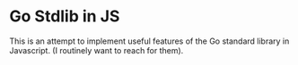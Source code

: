 # Go Stdlib in JS

This is an attempt to implement useful features of the Go standard library in
Javascript. (I routinely want to reach for them).
